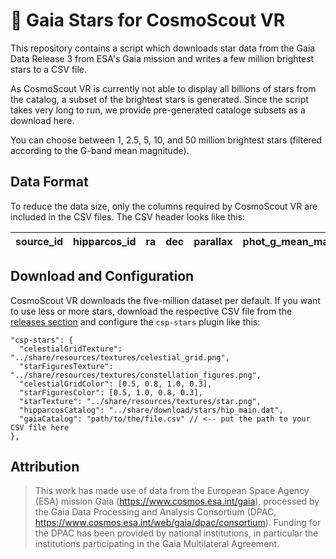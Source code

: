 # 🌟 Gaia Stars for CosmoScout VR

This repository contains a script which downloads star data from the Gaia Data Release 3 from ESA's Gaia mission and writes a few million brightest stars to a CSV file.

As CosmoScout VR is currently not able to display all billions of stars from the catalog, a subset of the brightest stars is generated.
Since the script takes very long to run, we provide pre-generated cataloge subsets as a download here.

You can choose between 1, 2.5, 5, 10, and 50 million brightest stars (filtered according to the G-band mean magnitude).

## Data Format

To reduce the data size, only the columns required by CosmoScout VR are included in the CSV files.
The CSV header looks like this:


source_id|hipparcos_id|ra|dec|parallax|phot_g_mean_mag|bp_rp
--|--|--|--|--|--|--

## Download and Configuration

CosmoScout VR downloads the five-million dataset per default.
If you want to use less or more stars, download the respective CSV file from the [releases section](https://github.com/cosmoscout/gaia-stars/releases) and configure the `csp-stars` plugin like this:

```json5
"csp-stars": {
  "celestialGridTexture": "../share/resources/textures/celestial_grid.png",
  "starFiguresTexture": "../share/resources/textures/constellation_figures.png",
  "celestialGridColor": [0.5, 0.8, 1.0, 0.3],
  "starFiguresColor": [0.5, 1.0, 0.8, 0.3],
  "starTexture": "../share/resources/textures/star.png",
  "hipparcosCatalog": "../share/download/stars/hip_main.dat",
  "gaiaCatalog": "path/to/the/file.csv" // <-- put the path to your CSV file here
},
```


## Attribution

> This work has made use of data from the European Space Agency (ESA) mission Gaia (https://www.cosmos.esa.int/gaia), processed by the Gaia Data Processing and Analysis Consortium (DPAC, https://www.cosmos.esa.int/web/gaia/dpac/consortium). Funding for the DPAC has been provided by national institutions, in particular the institutions participating in the Gaia Multilateral Agreement.
